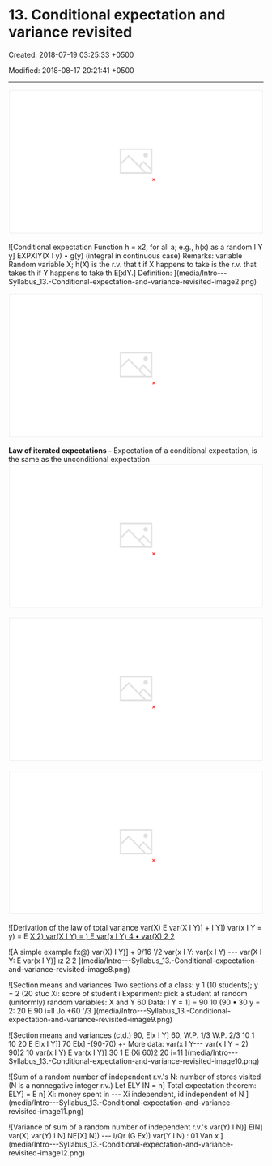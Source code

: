 # 13. Conditional expectation and variance revisited

Created: 2018-07-19 03:25:33 +0500

Modified: 2018-08-17 20:21:41 +0500

---

![LECTURE 13: Conditional expectation and variance revisite Application: Sum of a random number of in A more abstract version of the conditional expectation --- view it as a random variable --- the law of iterated expectations A more abstract version of the conditional variance --- view it as a random variable --- the law of total variance Sum of a random number ](media/Intro---Syllabus_13.-Conditional-expectation-and-variance-revisited-image1.png)

![Conditional expectation Function h = x2, for all a; e.g., h(x) as a random I Y y] EXPXIY(X I y) • g(y) (integral in continuous case) Remarks: variable Random variable X; h(X) is the r.v. that t if X happens to take is the r.v. that takes th if Y happens to take th E[xIY.] Definition: ](media/Intro---Syllabus_13.-Conditional-expectation-and-variance-revisited-image2.png)

![The mean of E[X I Y]: Law of iterated expectations 2 20) (X) 7 ](media/Intro---Syllabus_13.-Conditional-expectation-and-variance-revisited-image3.png)

**Law of iterated expectations -** Expectation of a conditional expectation, is the same as the unconditional expectation
![Stick-breaking example Stick example: stick of length C break at uniformly chosen point Y fY(y) break what is left at uniformly chosen point X fxIY(x I y) ](media/Intro---Syllabus_13.-Conditional-expectation-and-variance-revisited-image4.png)

![Forecast revisions Suppose forecasts are made by calculating expected value, given any available information X: February sales Forecast in the beginning of the year: x End of January: will get new information, value y of Y Revised forecast: ](media/Intro---Syllabus_13.-Conditional-expectation-and-variance-revisited-image5.png)

![The conditional variance as a random variable var(X) var(x I Y = y) = E [(X I Y = 1 Y = y] var(X I Y) is the r.v. that takes the value var(X I Y y), when Example: X uniform on [O, Y] var(x I Y var(X I Y) ](media/Intro---Syllabus_13.-Conditional-expectation-and-variance-revisited-image6.png)

![Derivation of the law of total variance var(X) E var(X I Y)] + I Y]) var(x I Y = y) = E [X 2) var(X I Y) = ) E var(x I Y) 4 • var(X) 2 2 ](media/Intro---Syllabus_13.-Conditional-expectation-and-variance-revisited-image7.png)

![A simple example fx@) var(X) I Y)] + 9/16 '/2 var(x I Y: var(x I Y) --- var(X I Y: E var(x I Y)] ız 2 2 ](media/Intro---Syllabus_13.-Conditional-expectation-and-variance-revisited-image8.png)

![Section means and variances Two sections of a class: y 1 (10 students); y = 2 (20 stuc Xi: score of student i Experiment: pick a student at random (uniformly) random variables: X and Y 60 Data: I Y = 1] = 90 10 (90 • 30 y = 2: 20 E 90 i=ll Jo +60 '/3 ](media/Intro---Syllabus_13.-Conditional-expectation-and-variance-revisited-image9.png)

![Section means and variances (ctd.) 90, Elx I Y] 60, W.P. 1/3 W.P. 2/3 10 1 10 20 E Elx I Y]] 70 Elx] -(90-70) +- More data: var(x I Y--- var(x I Y = 2) 90)2 10 var(x I Y) E var(x I Y)] 30 1 E (Xi 60)2 20 i=11 ](media/Intro---Syllabus_13.-Conditional-expectation-and-variance-revisited-image10.png)

![Sum of a random number of independent r.v.'s N: number of stores visited (N is a nonnegative integer r.v.) Let ELY IN = n] Total expectation theorem: ELY] = E n] Xi: money spent in --- Xi independent, id independent of N ](media/Intro---Syllabus_13.-Conditional-expectation-and-variance-revisited-image11.png)

![Variance of sum of a random number of independent r.v.'s var(Y) I N)] EIN] var(X) var(Y) I N] NE[X] N]) --- i/Qr (G Ex)) var(Y I N) : 01 Van x ](media/Intro---Syllabus_13.-Conditional-expectation-and-variance-revisited-image12.png)
